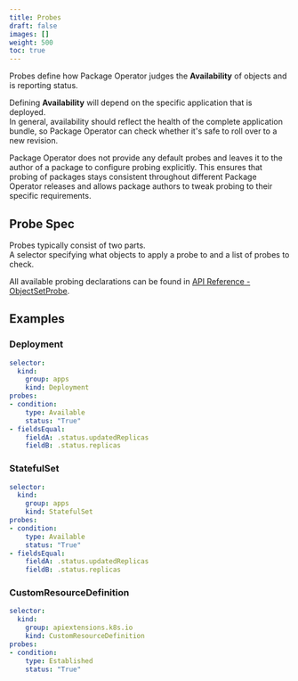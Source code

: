 ```yaml
---
title: Probes
draft: false
images: []
weight: 500
toc: true
---
```


Probes define how Package Operator judges the **Availability** of objects and is
reporting status.

Defining **Availability** will depend on the specific application that is deployed.\
In general, availability should reflect the health of the complete application bundle,
so Package Operator can check whether it's safe to roll over to a new revision.

Package Operator does not provide any default probes and leaves it to the author
of a package to configure probing explicitly. This ensures that probing of packages
stays consistent throughout different Package Operator releases and allows package
authors to tweak probing to their specific requirements.

## Probe Spec

Probes typically consist of two parts.\
A selector specifying what objects to apply a probe to and a list of probes to check.

All available probing declarations can be found in [API Reference - ObjectSetProbe](/docs/getting_started/api-reference/#objectsetprobe).

## Examples

### Deployment

```yaml
selector:
  kind:
    group: apps
    kind: Deployment
probes:
- condition:
    type: Available
    status: "True"
- fieldsEqual:
    fieldA: .status.updatedReplicas
    fieldB: .status.replicas
```

### StatefulSet

```yaml
selector:
  kind:
    group: apps
    kind: StatefulSet
probes:
- condition:
    type: Available
    status: "True"
- fieldsEqual:
    fieldA: .status.updatedReplicas
    fieldB: .status.replicas
```

### CustomResourceDefinition

```yaml
selector:
  kind:
    group: apiextensions.k8s.io
    kind: CustomResourceDefinition
probes:
- condition:
    type: Established
    status: "True"
```
